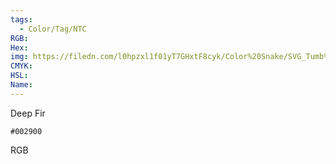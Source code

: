 ```yaml
---
tags:
  - Color/Tag/NTC
RGB:
Hex:
img: https://filedn.com/l0hpzxl1f01yT7GHxtF8cyk/Color%20Snake/SVG_Tumb%20Mass%20No%20Name/002900.svg
CMYK:
HSL:
Name:
---
```

Deep Fir
```palette
#002900
```
RGB
